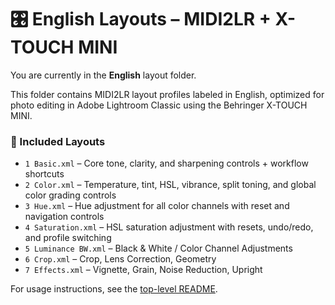 # 🎛️ English Layouts – MIDI2LR + X-TOUCH MINI

You are currently in the **English** layout folder.

This folder contains MIDI2LR layout profiles labeled in English, optimized for photo editing in Adobe Lightroom Classic using the Behringer X-TOUCH MINI.

### 📄 Included Layouts
- `1 Basic.xml` – Core tone, clarity, and sharpening controls + workflow shortcuts
- `2 Color.xml` – Temperature, tint, HSL, vibrance, split toning, and global color grading controls
- `3 Hue.xml` – Hue adjustment for all color channels with reset and navigation controls
- `4 Saturation.xml` – HSL saturation adjustment with resets, undo/redo, and profile switching
- `5 Luminance BW.xml` – Black & White / Color Channel Adjustments
- `6 Crop.xml` – Crop, Lens Correction, Geometry
- `7 Effects.xml` – Vignette, Grain, Noise Reduction, Upright

For usage instructions, see the [top-level README](../README.md).
